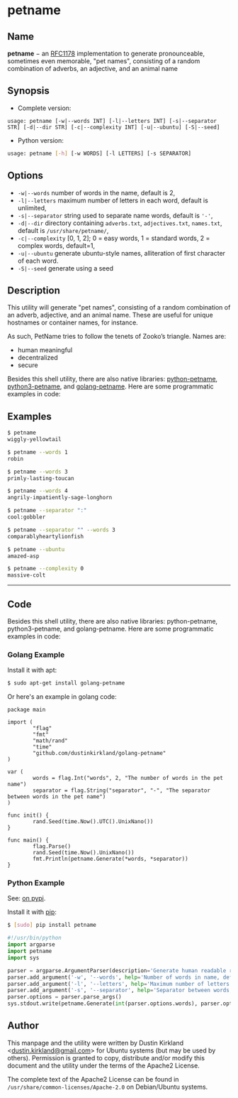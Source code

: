 # petname

## Name

**petname** − an [RFC1178](https://tools.ietf.org/html/rfc1178) implementation to generate pronounceable, sometimes even memorable, "pet names", consisting of a random combination of adverbs, an adjective, and an animal name

## Synopsis

- Complete version:
```
usage: petname [-w|--words INT] [-l|--letters INT] [-s|--separator STR] [-d|--dir STR] [-c|--complexity INT] [-u|--ubuntu] [-S|--seed]
```

- Python version:
```bash
usage: petname [-h] [-w WORDS] [-l LETTERS] [-s SEPARATOR]
```

## Options
- `-w|--words` number of words in the name, default is 2,
- `-l|--letters` maximum number of letters in each word, default is unlimited,
- `-s|--separator` string used to separate name words, default is `'-'`,
- `-d|--dir` directory containing `adverbs.txt`, `adjectives.txt`, `names.txt`, default is `/usr/share/petname/`,
- `-c|--complexity` [0, 1, 2]; 0 = easy words, 1 = standard words, 2 = complex words, default=1,
- `-u|--ubuntu` generate ubuntu-style names, alliteration of first character of each word.
- `-S|--seed` generate using a seed

## Description

This utility will generate "pet names", consisting of a random combination of an adverb, adjective, and an animal name. These are useful for unique hostnames or container names, for instance.

As such, PetName tries to follow the tenets of Zooko’s triangle. Names are:

- human meaningful
- decentralized
- secure

Besides this shell utility, there are also native libraries: [python-petname](https://pypi.org/project/petname/), [python3-petname](https://pypi.org/project/petname/), and [golang-petname](https://github.com/dustinkirkland/golang-petname). Here are some programmatic examples in code:

## Examples

```bash
$ petname
wiggly-yellowtail

$ petname --words 1
robin

$ petname --words 3
primly-lasting-toucan

$ petname --words 4
angrily-impatiently-sage-longhorn

$ petname --separator ":"
cool:gobbler

$ petname --separator "" --words 3
comparablyheartylionfish

$ petname --ubuntu
amazed-asp

$ petname --complexity 0
massive-colt
```

----

## Code

Besides this shell utility, there are also native libraries: python-petname, python3-petname, and golang-petname. Here are some programmatic examples in code:

### **Golang Example**
Install it with apt:
```bash
$ sudo apt-get install golang-petname
```

Or here's an example in golang code:

```golang
package main

import (
        "flag"
        "fmt"
        "math/rand"
        "time"
        "github.com/dustinkirkland/golang-petname"
)

var (
        words = flag.Int("words", 2, "The number of words in the pet name")
        separator = flag.String("separator", "-", "The separator between words in the pet name")
)

func init() {
        rand.Seed(time.Now().UTC().UnixNano())
}

func main() {
        flag.Parse()
        rand.Seed(time.Now().UnixNano())
        fmt.Println(petname.Generate(*words, *separator))
}
```

### **Python Example**
See: [on pypi](https://pypi.python.org/pypi/petname).

Install it with [pip](https://pip.pypa.io/):
```bash
$ [sudo] pip install petname
```

```python
#!/usr/bin/python
import argparse
import petname
import sys

parser = argparse.ArgumentParser(description='Generate human readable random names')
parser.add_argument('-w', '--words', help='Number of words in name, default=2', default=2)
parser.add_argument('-l', '--letters', help='Maximum number of letters per word, default=6', default=6)
parser.add_argument('-s', '--separator', help='Separator between words, default="-"', default="-")
parser.options = parser.parse_args()
sys.stdout.write(petname.Generate(int(parser.options.words), parser.options.separator, int(parser.options.letters)) + "\n")
```

## Author

This manpage and the utility were written by Dustin Kirkland &lt;dustin.kirkland@gmail.com&gt; for Ubuntu systems (but may be used by others). Permission is granted to copy, distribute and/or modify this document and the utility under the terms of the Apache2 License.

The complete text of the Apache2 License can be found in `/usr/share/common-licenses/Apache-2.0` on Debian/Ubuntu systems.

